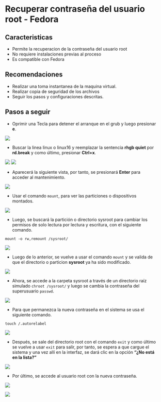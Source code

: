 # **Recuperar contraseña del usuario root - Fedora**

## Caracteristicas

- Permite la recuperacion de la contraseña del usuario root
- No requiere instalaciones previas al proceso
- Es compatible con Fedora

## Recomendaciones

- Realizar una toma instantanea de la maquina virtual.
- Realizar copia de seguridad de los archivos
- Seguir los pasos y configuraciones descritas.

## Pasos a seguir

- Oprimir una Tecla para detener el arranque en el grub y luego presionar **e**.

![](https://i.ibb.co/Wn7RbQZ/1.png)

- Buscar la linea linux o linux16 y reemplazar la sentencia **rhgb quiet** por **rd.break** y como último, presionar **Ctrl+x**.

![](https://i.ibb.co/DGzm7KK/2.png)
![](https://i.ibb.co/RzR1718/3.png)

- Aparecerá la siguiente vista, por tanto, se presionará **Enter** para acceder al mantenimiento.

![](https://i.ibb.co/yP0gbrV/4.png)

- Usar el comando `mount`, para ver las particiones o dispositivos montados.

![](https://i.ibb.co/hDLr3Gk/5.png)

- Luego, se buscará la partición o directorio sysroot para cambiar los permisos de solo lectura por lectura y escritura, con el siguiente comando.

`mount -o rw,remount /sysroot/`

![](https://i.ibb.co/MBbDndN/6.png)

- Luego de lo anterior, se vuelve a usar el comando `mount` y se valida de que el directorio o particion **sysroot** ya ha sido modificado.

![](https://i.ibb.co/2tmYV8p/7.png)

- Ahora, se accede a la carpeta sysroot a través de un directorio raíz simulado `chroot /sysroot/` y luego se cambia la contraseña del superusuario `passwd`.

![](https://i.ibb.co/DM6jmJp/8.png)

- Para que permanezca la nueva contraseña en el sistema se usa el siguiente comando.

`touch /.autorelabel`

![](https://i.ibb.co/6BJTQKX/9.png)

- Después, se sale del directorio root con el comando `exit` y como último se vuelve a usar `exit` para salir, por tanto, se espera a que cargue el sistema y una vez allí en la interfaz, se dará clic en la opción **“¿No está en la lista?”**

![](https://i.ibb.co/PQJ0XQq/10.png)

- Por último, se accede al usuario root con la nueva contraseña.

![](https://i.ibb.co/Pspy8vL/11.png)

![](https://i.ibb.co/W3Kr4Kx/12.png)
